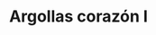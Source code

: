 ---
title: Argollas corazón I
date: 
draft: false

# descripcion
description : Argollas en forma de corazón. Extra finas. Cierre italiano. En plata 925. Precio por par.

materials: Plata 925

color: 

dimensions: Ancho 1mm. Largo 3cm

code: 01-11-0905

type: "Aros"

categories: []

price: $2.650,00

price_eftvo: $2.250,00

# Images
# first image will be shown in the product page
images:
  # - image: "images/path_to_image"
  # La ubicacion de las imagenes es imagenes/Aros/Aros.Argollas/01-11-0905-argollas-corazon-i
  - image: "./images/aros/argollas/01-11-0905-argollas-corazon-i_a.jpg"
  - image: "./images/aros/argollas/01-11-0905-argollas-corazon-i_b.jpg"
---